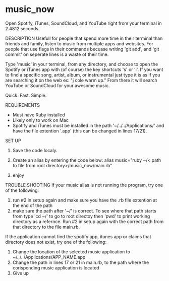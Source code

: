 # music_now

Open Spotify, iTunes, SoundCloud, and YouTube right from your terminal in 2.4812 seconds.

DESCRIPTION
Usefull for people that spend more time in their terminal than friends and family, listen to music from multiple apps and websites. For people that use flags in their commands becuase writing 'git add', and 'git commit' on seperate lines is a waste of their time.

Type 'music' in your terminal, from any directory, and choose to open the Spotify or iTunes app with (of course) the key shortcuts 's' or 'i'. If you want to find a specific song, artist, album, or instrumental just type it is as if you are searching it on the web ex: "j cole warm up." From there it will search YouTube or SoundCloud for your awesome music.

Quick. Fast. Simple.

REQUIREMENTS
- Must have Ruby installed
- Likely only to work on Mac
- Spotify and iTunes must be installed in the path '~/../../Applications/' and have the file extention '.app' (this can be changed in lines 17/21).


SET UP
1) Save the code localy.

2) Create an alias by entering the code below:
    alias music="ruby ~/< path to file from root directory>/music_now/main.rb"

3) enjoy


TROUBLE SHOOTING
If your music alias is not running the program, try one of the following:
  1. run #2 in setup again and make sure you have the .rb file extention at the end of the path
  2. make sure the path after '~/' is correct. To see where that path starts from type 'cd ~/' to go to root directoy then 'pwd' to print working directory as a refernce. Run #2 in setup again with the correct path from that directory to the file main.rb.

If the application cannot find the spotify app, itunes app or claims that directory does not exist, try one of the following:
  1. Change the location of the selected music application to ~/../../Applications/APP_NAME.app
  2. Change the path in lines 17 or 21 in main.rb, to the path where the corisponding music application is located
  3. Give up